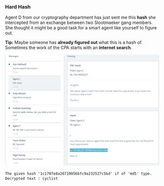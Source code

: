 ### Hard Hash

Agent D from our cryptography department has just sent me this **hash** she intercepted from an exchange between two Slootmaeker gang members. She thought it might be a good task for a smart agent like yourself to figure out.

**Tip:** Maybe someone has **already figured out** what this is a hash of. Sometimes the work of the CPA starts with an **internet search**.

![image](img/c07image.png)

```
The given hash '1c1707e8a20719056bfc9a232527c5bd' if of 'md5' type.
Decrypted text : cyclist
```



